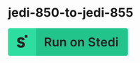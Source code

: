 # jedi-850-to-jedi-855

[![Run on Stedi](./../RunOnStedi.svg)](https://terminal.stedi.com/mappings/import?mapping=https://raw.githubusercontent.com/Stedi/starter-kit/main/mappings-examples/jedi-850-to-jedi-855/mapping.json&referrer=starter-kit&source_json=https://raw.githubusercontent.com/Stedi/starter-kit/main/mappings-examples/jedi-850-to-jedi-855/source-document.json&target_json=https://raw.githubusercontent.com/Stedi/starter-kit/main/mappings-examples/jedi-850-to-jedi-855/target-document.json)